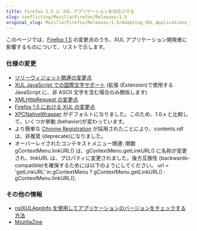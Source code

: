 ```yaml
---
title: Firefox 1.5 に XUL アプリケーションを対応させる
slug: conflicting/Mozilla/Firefox/Releases/1.5
original_slug: Mozilla/Firefox/Releases/1.5/Adapting_XUL_Applications_for_Firefox_1.5
---
```


このページでは、[Firefox 1.5](/ja/Firefox_1.5) の変更点のうち、XUL アプリケーション開発者に影響するものについて、リストで示します。

### 仕様の変更

- [ツリーウィジェット関連の変更点](/ja/Tree_Widget_Changes)
- [XUL JavaScript での国際文字サポート](/ja/International_characters_in_XUL_JavaScript) (拡張 (Extension)で使用する JavaScript に、非 ASCII 文字を含む場合のみ関係します)
- [XMLHttpRequest の変更点](/ja/XMLHttpRequest_changes_for_Gecko1.8)
- [Firefox 1.5 における XUL の変更点](/ja/XUL_Changes_for_Firefox_1.5)
- [XPCNativeWrapper](/ja/XPCNativeWrapper) がデフォルトになりました。このため、1.0.x と比較して、いくつか挙動 (behavior)が変わっています。
- より簡単な [Chrome Registration](/ja/Chrome_Registration) が採用されたことにより、contents.rdf は、非推奨 (deprecate)になりました。
- オーバーレイされたコンテキストメニュー関連:
  関数 gContextMenu.linkURL() は、gContextMenu.getLinkURL() に名称が変更され、linkURL は、プロパティに変更されました。後方互換性 (backwards-compatible)を確保するためには以下のようにしてください。
  url = 'getLinkURL' in gContextMenu ? gContextMenu.getLinkURL() : gContextMenu.linkURL();

### その他の情報

- [nsIXULAppInfo を使用してアプリケーションのバージョンをチェックする方法](/ja/Using_nsIXULAppInfo)
- [MozillaZine](http://kb.mozillazine.org/Dev_:_Extensions_:_Cross-Version_Compatibility_Techniques)

